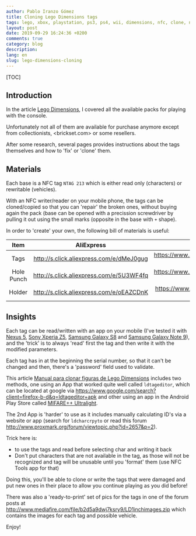 ```yaml
---
author: Pablo Iranzo Gómez
title: Cloning Lego Dimensions tags
tags: lego, xbox, playstation, ps3, ps4, wii, dimensions, nfc, clone, ntag213
layout: post
date: 2019-09-29 16:24:36 +0200
comments: true
category: blog
description:
lang: en
slug: lego-dimensions-cloning
---
```

[TOC]

## Introduction

In the article [Lego Dimensions]({filename}2019-08-19-lego-dimensions.en.md), I covered all the available packs for playing with the console.

Unfortunately not all of them are available for purchase anymore except from collectionists, <brickset.com> or some resellers.

After some research, several pages provides instructions about the tags themselves and how to 'fix' or 'clone' them.

## Materials

Each base is a NFC tag `NTAG 213` which is either read only (characters) or rewritable (vehicles).

With an NFC writer/reader on your mobile phone, the tags can be cloned/copied so that you can 'repair' the broken ones, without buying again the pack (base can be opened with a precission screwdriver by pulling it out using the small marks (opposite in the base with `+` shape).

In order to 'create' your own, the following bill of materials is useful:

|    Item    |                 AliExpress                 |                       Amazon                        |
| :--------: | :----------------------------------------: | :-------------------------------------------------: |
|    Tags    | <http://s.click.aliexpress.com/e/dMeJ0gug> | <https://www.amazon.es/dp/B00NG4W3K2?tag=redken-21> |
| Hole Punch | <http://s.click.aliexpress.com/e/5U3WF4fq> | <https://www.amazon.es/dp/B007QJC8WG?tag=redken-21> |
|   Holder   | <http://s.click.aliexpress.com/e/oEAZCDnK> | <https://www.amazon.es/dp/B07CNTTVF9?tag=redken-21> |

## Insights

Each tag can be read/written with an app on your mobile (I've tested it with [Nexus 5](https://www.amazon.es/dp/B016B7INC2?tag=redken-21), [Sony Xperia Z5](https://www.amazon.es/dp/B013WSM36A?tag=redken-21), [Samsung Galaxy S8](https://www.amazon.es/dp/B06XXFHG6J?tag=redken-21) and [Samsung Galaxy Note 9](https://www.amazon.es/dp/B07FT169LZ?tag=redken-21)), and the 'trick' is to always 'read' first the tag and then write it with the modified parameters.

Each tag has in at the beginning the serial number, so that it can't be changed and then, there's a 'password' field used to validate.

This article [Manual para clonar figuras de Lego Dimensions](https://www.elotrolado.net/hilo_manual-para-clonar-figuras-de-lego-dimensions_2209995) includes two methods, one using an App that worked quite well called `ldtageditor`, which can be located at google via <https://www.google.com/search?client=firefox-b-d&q=ldtageditor+apk> and other using an app in the Android Play Store called [MIFARE++ Ultralight](https://play.google.com/store/apps/details?id=com.samsung.sprc.fileselector).

The 2nd App is 'harder' to use as it includes manually calculating ID's via a website or app (search for `ldcharcrpyto` or read this forum <http://www.proxmark.org/forum/viewtopic.php?id=2657&p=2>).

Trick here is:

- to use the tags and read before selecting char and writing it back
- Don't put characters that are not available in the tag, as those will not be recognized and tag will be unusable until you 'format' them (use NFC Tools app for that)

Doing this, you'll be able to clone or write the tags that were damaged and put new ones in their place to allow you continue playing as you did before!

There was also a 'ready-to-print' set of pics for the tags in one of the forum posts at <http://www.mediafire.com/file/b2d5a9dwj7ksry9/LD1inchimages.zip> which contains the images for each tag and possible vehicle.

Enjoy!
